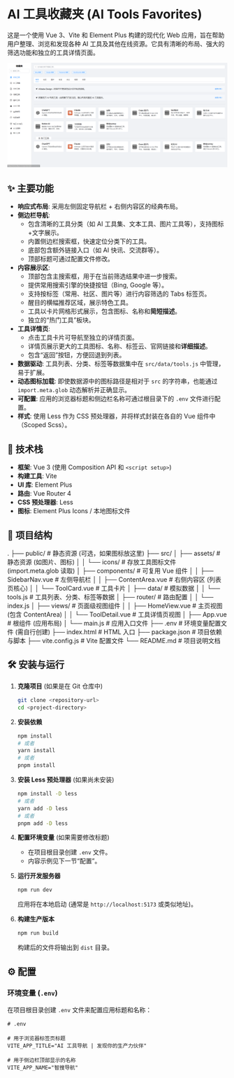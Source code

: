 # AI 工具收藏夹 (AI Tools Favorites)

这是一个使用 Vue 3、Vite 和 Element Plus 构建的现代化 Web 应用，旨在帮助用户整理、浏览和发现各种 AI 工具及其他在线资源。它具有清晰的布局、强大的筛选功能和独立的工具详情页面。

![](./DOC/images/image.png)

## ✨ 主要功能

* **响应式布局**: 采用左侧固定导航栏 + 右侧内容区的经典布局。
* **侧边栏导航**:
    * 包含清晰的工具分类（如 AI 工具集、文本工具、图片工具等），支持图标+文字展示。
    * 内置侧边栏搜索框，快速定位分类下的工具。
    * 底部包含额外链接入口（如 AI 快讯、交流群等）。
    * 顶部标题可通过配置文件修改。
* **内容展示区**:
    * 顶部包含主搜索框，用于在当前筛选结果中进一步搜索。
    * 提供常用搜索引擎的快捷按钮（Bing, Google 等）。
    * 支持按标签（常用、社区、图片等）进行内容筛选的 Tabs 标签页。
    * 醒目的横幅推荐区域，展示特色工具。
    * 工具以卡片网格形式展示，包含图标、名称和**简短描述**。
    * 独立的“热门工具”板块。
* **工具详情页**:
    * 点击工具卡片可导航至独立的详情页面。
    * 详情页展示更大的工具图标、名称、标签云、官网链接和**详细描述**。
    * 包含“返回”按钮，方便回退到列表。
* **数据驱动**: 工具列表、分类、标签等数据集中在 `src/data/tools.js` 中管理，易于扩展。
* **动态图标加载**: 即使数据源中的图标路径是相对于 `src` 的字符串，也能通过 `import.meta.glob` 动态解析并正确显示。
* **可配置**: 应用的浏览器标题和侧边栏名称可通过根目录下的 `.env` 文件进行配置。
* **样式**: 使用 Less 作为 CSS 预处理器，并将样式封装在各自的 Vue 组件中（Scoped Scss）。

## 🚀 技术栈

* **框架**: Vue 3 (使用 Composition API 和 `<script setup>`)
* **构建工具**: Vite
* **UI 库**: Element Plus
* **路由**: Vue Router 4
* **CSS 预处理器**: Less
* **图标**: Element Plus Icons / 本地图标文件

## 📁 项目结构

.
├── public/                  # 静态资源 (可选，如果图标放这里)
├── src/
│   ├── assets/              # 静态资源 (如图片、图标)
│   │   └── icons/           # 存放工具图标文件 (import.meta.glob 读取)
│   ├── components/          # 可复用 Vue 组件
│   │   ├── SidebarNav.vue   # 左侧导航栏
│   │   ├── ContentArea.vue  # 右侧内容区 (列表页核心)
│   │   └── ToolCard.vue     # 工具卡片
│   ├── data/                # 模拟数据
│   │   └── tools.js         # 工具列表、分类、标签等数据
│   ├── router/              # 路由配置
│   │   └── index.js
│   ├── views/               # 页面级视图组件
│   │   ├── HomeView.vue     # 主页视图 (包含 ContentArea)
│   │   └── ToolDetail.vue   # 工具详情页视图
│   ├── App.vue              # 根组件 (应用布局)
│   └── main.js              # 应用入口文件
├── .env                     # 环境变量配置文件 (需自行创建)
├── index.html               # HTML 入口
├── package.json             # 项目依赖与脚本
├── vite.config.js           # Vite 配置文件
└── README.md                # 项目说明文档


## 🛠️ 安装与运行

1.  **克隆项目** (如果是在 Git 仓库中)
    ```bash
    git clone <repository-url>
    cd <project-directory>
    ```

2.  **安装依赖**
    ```bash
    npm install
    # 或者
    yarn install
    # 或者
    pnpm install
    ```

3.  **安装 Less 预处理器** (如果尚未安装)
    ```bash
    npm install -D less
    # 或者
    yarn add -D less
    # 或者
    pnpm add -D less
    ```

4.  **配置环境变量** (如果需要修改标题)
    * 在项目根目录创建 `.env` 文件。
    * 内容示例见下一节“配置”。

5.  **运行开发服务器**
    ```bash
    npm run dev
    ```
    应用将在本地启动 (通常是 `http://localhost:5173` 或类似地址)。

6.  **构建生产版本**
    ```bash
    npm run build
    ```
    构建后的文件将输出到 `dist` 目录。

## ⚙️ 配置

### 环境变量 (`.env`)

在项目根目录创建 `.env` 文件来配置应用标题和名称：

```dotenv
# .env

# 用于浏览器标签页标题
VITE_APP_TITLE="AI 工具导航 | 发现你的生产力伙伴"

# 用于侧边栏顶部显示的名称
VITE_APP_NAME="智搜导航"